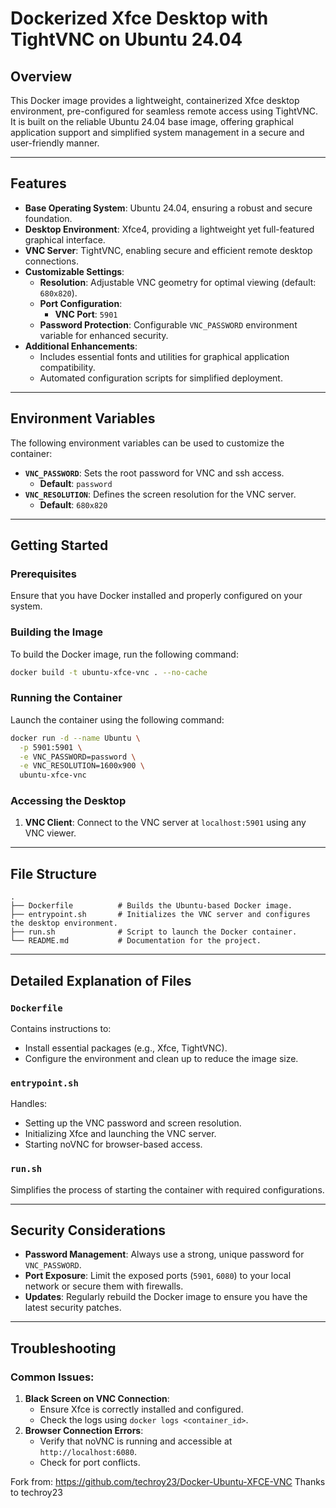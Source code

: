 # Dockerized Xfce Desktop with TightVNC on Ubuntu 24.04

## Overview
This Docker image provides a lightweight, containerized Xfce desktop environment, pre-configured for seamless remote access using TightVNC. It is built on the reliable Ubuntu 24.04 base image, offering graphical application support and simplified system management in a secure and user-friendly manner.

---

## Features
- **Base Operating System**: Ubuntu 24.04, ensuring a robust and secure foundation.
- **Desktop Environment**: Xfce4, providing a lightweight yet full-featured graphical interface.
- **VNC Server**: TightVNC, enabling secure and efficient remote desktop connections.
- **Customizable Settings**:
  - **Resolution**: Adjustable VNC geometry for optimal viewing (default: `680x820`).
  - **Port Configuration**:
    - **VNC Port**: `5901`
  - **Password Protection**: Configurable `VNC_PASSWORD` environment variable for enhanced security.
- **Additional Enhancements**:
  - Includes essential fonts and utilities for graphical application compatibility.
  - Automated configuration scripts for simplified deployment.

---

## Environment Variables
The following environment variables can be used to customize the container:

- **`VNC_PASSWORD`**: Sets the root password for VNC and ssh access.
  - **Default**: `password`
- **`VNC_RESOLUTION`**: Defines the screen resolution for the VNC server.
  - **Default**: `680x820`

---

## Getting Started

### Prerequisites
Ensure that you have Docker installed and properly configured on your system.

### Building the Image
To build the Docker image, run the following command:
```bash
docker build -t ubuntu-xfce-vnc . --no-cache
```

### Running the Container
Launch the container using the following command:
```bash
docker run -d --name Ubuntu \
  -p 5901:5901 \
  -e VNC_PASSWORD=password \
  -e VNC_RESOLUTION=1600x900 \
  ubuntu-xfce-vnc
```

### Accessing the Desktop
1. **VNC Client**: Connect to the VNC server at `localhost:5901` using any VNC viewer.

---

## File Structure
```plaintext
.
├── Dockerfile          # Builds the Ubuntu-based Docker image.
├── entrypoint.sh       # Initializes the VNC server and configures the desktop environment.
├── run.sh              # Script to launch the Docker container.
└── README.md           # Documentation for the project.
```

---

## Detailed Explanation of Files

### `Dockerfile`
Contains instructions to:
- Install essential packages (e.g., Xfce, TightVNC).
- Configure the environment and clean up to reduce the image size.

### `entrypoint.sh`
Handles:
- Setting up the VNC password and screen resolution.
- Initializing Xfce and launching the VNC server.
- Starting noVNC for browser-based access.

### `run.sh`
Simplifies the process of starting the container with required configurations.

---

## Security Considerations
- **Password Management**: Always use a strong, unique password for `VNC_PASSWORD`.
- **Port Exposure**: Limit the exposed ports (`5901`, `6080`) to your local network or secure them with firewalls.
- **Updates**: Regularly rebuild the Docker image to ensure you have the latest security patches.

---

## Troubleshooting
### Common Issues:
1. **Black Screen on VNC Connection**:
   - Ensure Xfce is correctly installed and configured.
   - Check the logs using `docker logs <container_id>`.
2. **Browser Connection Errors**:
   - Verify that noVNC is running and accessible at `http://localhost:6080`.
   - Check for port conflicts.

Fork from: https://github.com/techroy23/Docker-Ubuntu-XFCE-VNC
Thanks to techroy23
